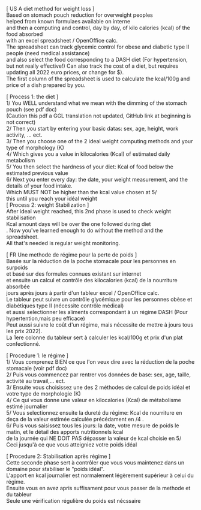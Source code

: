 [ US A diet method for weight loss ]<br />
Based on stomach pouch reduction for overweight peoples <br />
helped from known formulaes available on interne <br /> 
and then a computing and control, day by day, of kilo calories (kcal) of the food absorbed <br />
with an excel spreadsheet / OpenOffice calc. <br />
The spreadsheet can track glycemic control for obese and diabetic type II people (need medical assistance)<br />
and also select the food corresponding to a DASH diet (For hypertension, but not really effective!)
Can also track the cost of a diet, but requires updating all 2022 euro prices, or change for $).<br />
The first column of the spreadsheet is used to calculate the kcal/100g and price of a dish prepared by you.<br />

[ Process 1: the diet ] <br />
1/ You WELL understand what we mean with the dimming of the stomach pouch (see pdf doc)<br />
   (Caution this pdf a GGL translation not updated, GitHub link at beginning is not correct) <br /> 
2/ Then you start by entering your basic datas: sex, age, height, work activity, ... ect. <br />
3/ Then you choose one of the 2 ideal weight computing methods and your type of morphology (K) <br />
4/ Which gives you a value in kilocalories (Kcal) of estimated daily metabolism <br />
5/ You then select the hardness of your diet: Kcal of food below the estimated previous value <br />
6/ Next you enter every day: the date, your weight measurement, and the details of your food intake. <br />
   Which MUST NOT be higher than the kcal value chosen at 5/ <br />
this until you reach your idéal weight <br /> 
[ Process 2: weight Stabilization ] <br />
After ideal weight reached, this 2nd phase is used to check weight stabilisation <br />
Kcal amount days will be over the one followed during diet <br />. 
Now you've learned enough to do without the method and the spreadsheet.<br />
All that's needed is regular weight monitoring.<br />

[ FR Une methode de régime pour la perte de poids ] <br />
Basée sur la réduction de la poche stomacale pour les personnes en surpoids <br />
et basé sur des formules connues existant sur internet <br />
et ensuite un calcul et contrôle des kilocalories (kcal) de la nourriture absorbée <br /> 
jours après jours à partir d'un tableur excel / OpenOffice calc. <br />
Le tableur peut suivre un contrôle glycémique pour les personnes obèse et diabétiques type II (nécessite contrôle médical) <br />
et aussi selectionner les aliments correspondant à un régime DASH (Pour hypertention,mais peu efficace) <br />
Peut aussi suivre le coût d'un régime, mais nécessite de mettre à jours tous les prix 2022).<br /> 
La 1ere colonne du tableur sert à calculer les kcal/100g et prix d'un plat confectionné.<br />

[ Procedure 1: le régime ]<br />
1/ Vous comprenez BIEN ce que l'on veux dire avec la réduction de la poche stomacale (voir pdf doc)<br />
2/ Puis vous commencez par rentrer vos données de base: sex, age, taille, activité au travail,... ect. <br />
3/ Ensuite vous choisissez une des 2 méthodes de calcul de poids idéal et votre type de morphologie (K) <br />
4/ Ce qui vous donne une valeur en kilocalories (Kcal) de métabolisme estimé journalier  <br />
5/ Vous selectionnez ensuite la dureté du régime: Kcal de nourriture en deça de la valeur estimée calculée précédament en /4 . <br />
6/ Puis vous saisissez tous les jours: la date, votre mesure de poids le matin, et le détail des apports nutritionnels kcal <br />
   de la journée qui NE DOIT PAS dépasser la valeur de kcal choisie en 5/ <br />
Ceci jusqu'à ce que vous atteigniez votre poids idéal <br />

[ Procedure 2: Stabilisation après régime ]<br />
Cette seconde phase sert à contrôler que vous vous maintenez dans un domaine pour stabiliser le "poids idéal". <br />
L'apport en kcal journalier est normalement légèrement supérieur à celui du régime.<br />
Ensuite vous en avez apris suffisament pour vous passer de la methode et du tableur<br />
Seule une vérification régulière du poids est nécssaire <br />     
  
